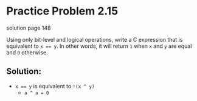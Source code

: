 # Practice Problem 2.15
solution page 148

Using only bit-level and logical operations, write a C expression that is equivalent to `x == y`. In other words, it will return `1` when `x` and `y` are equal and `0` otherwise.

## Solution:
- `x == y` is equivalent to `!(x ^ y)`
    - `a ^ a = 0`